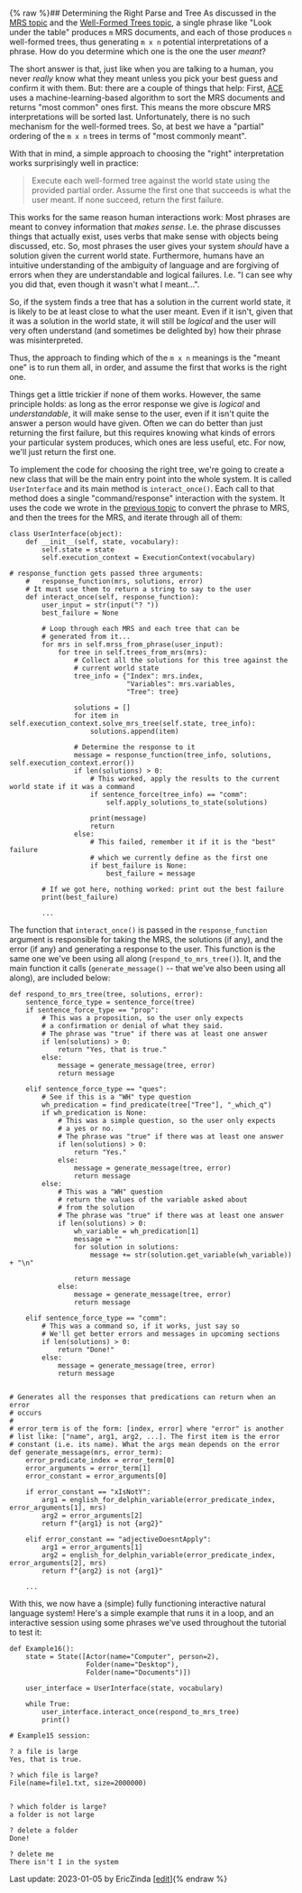 {% raw %}## Determining the Right Parse and Tree
As discussed in the [MRS topic](../devhowtoMRS) and the [Well-Formed Trees topic](../devhowtoWellFormedTree), a single phrase like "Look under the table" produces `m` MRS documents, and each of those produces `n` well-formed trees, thus generating `m x n` potential interpretations of a phrase. How do you determine which one is the one the user *meant*?

The short answer is that, just like when you are talking to a human, you never *really* know what they meant unless you pick your best guess and confirm it with them. But: there are a couple of things that help: First, [ACE](http://sweaglesw.org/linguistics/ace/) uses a machine-learning-based algorithm to sort the MRS documents and returns "most common" ones first. This means the more obscure MRS interpretations will be sorted last. Unfortunately, there is no such mechanism for the well-formed trees. So, at best we have a "partial" ordering of the `m x n` trees in terms of "most commonly meant". 

With that in mind, a simple approach to choosing the "right" interpretation works surprisingly well in practice: 

> Execute each well-formed tree against the world state using the provided partial order. Assume the first one that succeeds is what the user meant. If none succeed, return the first failure.


This works for the same reason human interactions work: Most phrases are meant to convey information that *makes sense*. I.e. the phrase discusses things that actually exist, uses verbs that make sense with objects being discussed, etc. So, most phrases the user gives your system *should* have a solution given the current world state. Furthermore, humans have an intuitive understanding of the ambiguity of language and are forgiving of errors when they are understandable and logical failures. I.e. "I can see why you did that, even though it wasn't what I meant...". 

So, if the system finds a tree that has a solution in the current world state, it is likely to be at least close to what the user meant. Even if it isn't, given that it was a solution in the world state, it will still be *logical* and the user will very often understand (and sometimes be delighted by) how their phrase was misinterpreted.

Thus, the approach to finding which of the `m x n` meanings is the "meant one" is to run them all, in order, and assume the first that works is the right one.

Things get a little trickier if none of them works. However, the same principle holds: as long as the error response we give is *logical* and *understandable*, it will make sense to the user, even if it isn't quite the answer a person would have given. Often we can do better than just returning the first failure, but this requires knowing what kinds of errors your particular system produces, which ones are less useful, etc. For now, we'll just return the first one.

To implement the code for choosing the right tree, we're going to create a new class that will be the main entry point into the whole system. It is called `UserInterface` and its main method is `interact_once()`. Each call to that method does a single "command/response" interaction with the system. It uses the code we wrote in the [previous topic](../devhowtoGenerateMRSAndTrees) to convert the phrase to MRS, and then the trees for the MRS, and iterate through all of them:

```
class UserInterface(object):
    def __init__(self, state, vocabulary):
        self.state = state
        self.execution_context = ExecutionContext(vocabulary)

# response_function gets passed three arguments:
    #   response_function(mrs, solutions, error)
    # It must use them to return a string to say to the user
    def interact_once(self, response_function):
        user_input = str(input("? "))
        best_failure = None

        # Loop through each MRS and each tree that can be
        # generated from it...
        for mrs in self.mrss_from_phrase(user_input):
            for tree in self.trees_from_mrs(mrs):
                # Collect all the solutions for this tree against the
                # current world state
                tree_info = {"Index": mrs.index,
                             "Variables": mrs.variables,
                             "Tree": tree}

                solutions = []
                for item in self.execution_context.solve_mrs_tree(self.state, tree_info):
                    solutions.append(item)

                # Determine the response to it
                message = response_function(tree_info, solutions, self.execution_context.error())
                if len(solutions) > 0:
                    # This worked, apply the results to the current world state if it was a command
                    if sentence_force(tree_info) == "comm":
                        self.apply_solutions_to_state(solutions)

                    print(message)
                    return
                else:
                    # This failed, remember it if it is the "best" failure
                    # which we currently define as the first one
                    if best_failure is None:
                        best_failure = message

        # If we got here, nothing worked: print out the best failure
        print(best_failure)
        
        ...
```

The function that `interact_once()` is passed in the `response_function` argument is responsible for taking the MRS, the solutions (if any), and the error (if any) and generating a response to the user. This function is the same one we've been using all along (`respond_to_mrs_tree()`). It, and the main function it calls (`generate_message()` -- that we've also been using all along), are included below:

```
def respond_to_mrs_tree(tree, solutions, error):
    sentence_force_type = sentence_force(tree)
    if sentence_force_type == "prop":
        # This was a proposition, so the user only expects
        # a confirmation or denial of what they said.
        # The phrase was "true" if there was at least one answer
        if len(solutions) > 0:
            return "Yes, that is true."
        else:
            message = generate_message(tree, error)
            return message

    elif sentence_force_type == "ques":
        # See if this is a "WH" type question
        wh_predication = find_predicate(tree["Tree"], "_which_q")
        if wh_predication is None:
            # This was a simple question, so the user only expects
            # a yes or no.
            # The phrase was "true" if there was at least one answer
            if len(solutions) > 0:
                return "Yes."
            else:
                message = generate_message(tree, error)
                return message
        else:
            # This was a "WH" question
            # return the values of the variable asked about
            # from the solution
            # The phrase was "true" if there was at least one answer
            if len(solutions) > 0:
                wh_variable = wh_predication[1]
                message = ""
                for solution in solutions:
                    message += str(solution.get_variable(wh_variable)) + "\n"

                return message
            else:
                message = generate_message(tree, error)
                return message

    elif sentence_force_type == "comm":
        # This was a command so, if it works, just say so
        # We'll get better errors and messages in upcoming sections
        if len(solutions) > 0:
            return "Done!"
        else:
            message = generate_message(tree, error)
            return message


# Generates all the responses that predications can return when an error
# occurs
#
# error_term is of the form: [index, error] where "error" is another
# list like: ["name", arg1, arg2, ...]. The first item is the error
# constant (i.e. its name). What the args mean depends on the error
def generate_message(mrs, error_term):
    error_predicate_index = error_term[0]
    error_arguments = error_term[1]
    error_constant = error_arguments[0]

    if error_constant == "xIsNotY":
        arg1 = english_for_delphin_variable(error_predicate_index, error_arguments[1], mrs)
        arg2 = error_arguments[2]
        return f"{arg1} is not {arg2}"

    elif error_constant == "adjectiveDoesntApply":
        arg1 = error_arguments[1]
        arg2 = english_for_delphin_variable(error_predicate_index, error_arguments[2], mrs)
        return f"{arg2} is not {arg1}"
        
    ...
```

With this, we now have a (simple) fully functioning interactive natural language system! Here's a simple example that runs it in a loop, and an interactive session using some phrases we've used throughout the tutorial to test it:

```
def Example16():
    state = State([Actor(name="Computer", person=2),
                   Folder(name="Desktop"),
                   Folder(name="Documents")])

    user_interface = UserInterface(state, vocabulary)

    while True:
        user_interface.interact_once(respond_to_mrs_tree)
        print()
        
# Example15 session:

? a file is large
Yes, that is true.

? which file is large?
File(name=file1.txt, size=2000000)


? which folder is large?
a folder is not large

? delete a folder
Done!

? delete me
There isn't I in the system
```

Last update: 2023-01-05 by EricZinda [[edit](https://github.com/ericzinda/Perplexity/edit/main/docs/devhowto/devhowtoWhichParseAndTree.md)]{% endraw %}